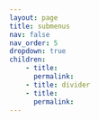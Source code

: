 ```yaml
---
layout: page
title: submenus
nav: false
nav_order: 5
dropdown: true
children: 
    - title:
      permalink:
    - title: divider
    - title:
      permalink:
---
```

